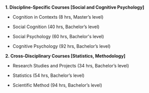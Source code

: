 **1. Discipline-Specific Courses [Social and Cognitive Psychology]**

- Cognition in Contexts (8 hrs, Master’s level)

- Social Cognition (40 hrs, Bachelor’s level)

- Social Psychology (60 hrs, Bachelor's level)

- Cognitive Psychology (92 hrs, Bachelor’s level)



**2. Cross-Disciplinary Courses [Statistics, Methodology]**

- Research Studies and Projects (34 hrs, Bachelor’s level)

- Statistics (54 hrs, Bachelor’s level)

- Scientific Method (94 hrs, Bachelor’s level)
